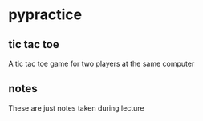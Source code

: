 # pypractice

## tic tac toe

A tic tac toe game for two players at the same computer

## notes

These are just notes taken during lecture
